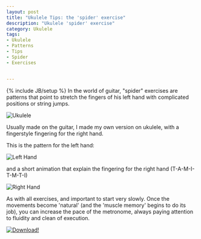 ```yaml
---
layout: post
title: "Ukulele Tips: the 'spider' exercise"
description: "Ukulele 'spider' exercise"
category: Ukulele
tags: 
- Ukulele
- Patterns
- Tips
- Spider
- Exercises


---
```

{% include JB/setup %}
In the world of guitar, "spider" exercises are patterns that point to stretch the fingers of his left hand with complicated positions or string jumps.

![Ukulele](http://www.andreafortuna.org/images/spider.jpg)
<!-- more -->

Usually made on the guitar, I made my own version on ukulele, with a fingerstyle fingering for the right hand.

This is the pattern for the left hand:

![Left Hand](http://www.andreafortuna.org/images/spider1-crop.gif)

and a short animation that explain the fingering for the right hand (T-A-M-I-T-M-T-I)

![Right Hand](http://www.andreafortuna.org/images/spider2-crop.gif)

As with all exercises, and important to start very slowly. Once the movements become 'natural' (and the 'muscle memory' begins to do its job), you can increase the pace of the metronome, always paying attention to fluidity and clean of execution.

[![Download!](http://www.andreafortuna.org/images/Download-PDF-Button.png)](http://www.andreafortuna.org/files/UkuSpider.pdf)